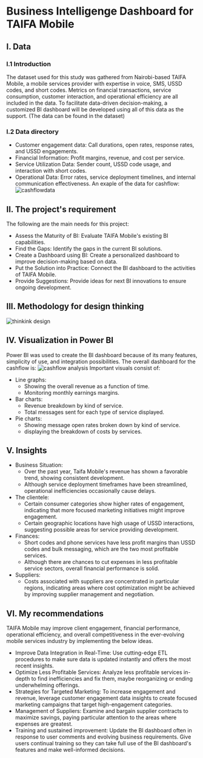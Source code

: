 # Business Intelligenge Dashboard for TAIFA Mobile
## I. Data
### I.1 Introduction
The dataset used for this study was gathered from Nairobi-based TAIFA Mobile, a mobile services provider with expertise in voice, SMS, USSD codes, and short codes. Metrics on financial transactions, service consumption, customer interaction, and operational efficiency are all included in the data. To facilitate data-driven decision-making, a customized BI dashboard will be developed using all of this data as the support. (The data can be found in the dataset) 
### I.2 Data directory
- Customer engagement data: Call durations, open rates, response rates, and USSD engagements.
- Financial Information: Profit margins, revenue, and cost per service.
- Service Utilization Data: Sender count, USSD code usage, and interaction with short codes.
- Operational Data: Error rates, service deployment timelines, and internal communication effectiveness.
An exaple of the data for cashflow: ![cashflowdata](https://github.com/RodrigueIR/Taifa-Mobile-BI-Analysis/assets/117353579/172a5490-e200-44d9-baab-7ad703fc4dd9)
## II. The project's requirement
The following are the main needs for this project:
- Assess the Maturity of BI: Evaluate TAIFA Mobile's existing BI capabilities.
- Find the Gaps: Identify the gaps in the current BI solutions.
- Create a Dashboard using BI: Create a personalized dashboard to improve decision-making based on data.
- Put the Solution into Practice: Connect the BI dashboard to the activities of TAIFA Mobile.
- Provide Suggestions: Provide ideas for next BI innovations to ensure ongoing development.
## III. Methodology for design thinking
![thinkink design](https://github.com/RodrigueIR/Taifa-Mobile-BI-Analysis/assets/117353579/dea0e770-440f-482f-815d-b80c4f11f077)
## IV. Visualization in Power BI
Power BI was used to create the BI dashboard because of its many features, simplicity of use, and integration possibilities.
The overall dashboard for the cashflow is: ![cashflow analysis](https://github.com/RodrigueIR/Taifa-Mobile-BI-Analysis/assets/117353579/f46b094e-9b82-49d2-9ee1-ebc5abc00f78)
Important visuals consist of:
* Line graphs:
  - Showing the overall revenue as a function of time.
  - Monitoring monthly earnings margins.
* Bar charts:
  - Revenue breakdown by kind of service.
  - Total messages sent for each type of service displayed.
* Pie charts:
  - Showing message open rates broken down by kind of service.
  - displaying the breakdown of costs by services.
## V. Insights
* Business Situation:
  - Over the past year, Taifa Mobile's revenue has shown a favorable trend, showing consistent development.
  - Although service deployment timeframes have been streamlined, operational inefficiencies occasionally cause delays.
* The clientele:
  - Certain consumer categories show higher rates of engagement, indicating that more focused marketing initiatives might improve engagement.
  - Certain geographic locations have high usage of USSD interactions, suggesting possible areas for service providing development.
* Finances:
  - Short codes and phone services have less profit margins than USSD codes and bulk messaging, which are the two most profitable services.
  - Although there are chances to cut expenses in less profitable service sectors, overall financial performance is solid.
* Suppliers:
  - Costs associated with suppliers are concentrated in particular regions, indicating areas where cost optimization might be achieved by improving supplier management and negotiation.
## VI. My recommendations
TAIFA Mobile may improve client engagement, financial performance, operational efficiency, and overall competitiveness in the ever-evolving mobile services industry by implementing the below ideas.
- Improve Data Integration in Real-Time: Use cutting-edge ETL procedures to make sure data is updated instantly and offers the most recent insights.
- Optimize Less Profitable Services: Analyze less profitable services in-depth to find inefficiencies and fix them, maybe reorganizing or ending underwhelming offerings.
- Strategies for Targeted Marketing: To increase engagement and revenue, leverage customer engagement data insights to create focused marketing campaigns that target high-engagement categories.
- Management of Suppliers: Examine and bargain supplier contracts to maximize savings, paying particular attention to the areas where expenses are greatest.
- Training and sustained improvement: Update the BI dashboard often in response to user comments and evolving business requirements. Give users continual training so they can take full use of the BI dashboard's features and make well-informed decisions.

